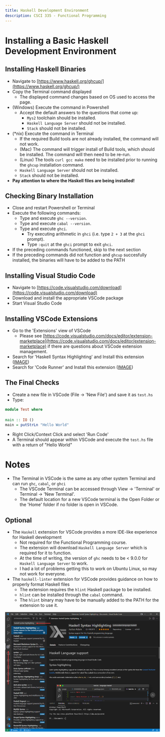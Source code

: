 ```yaml
---
title: Haskell Development Environment
description: CSCI 335 - Functional Programming
---
```


# Installing a Basic Haskell Development Environment

## Installing Haskell Binaries

- Navigate to [https://www.haskell.org/ghcup/](https://www.haskell.org/ghcup/)
- Copy the Terminal command displayed 
  - The displayed command changes based on OS used to access the page.
- (Windows) Execute the command in Powershell
    - Accept the default answers to the questions that come up:
      - `Mys2` toolchain should be installed.
      - `Haskell Language Server` should not be installed.
      - `Stack` should not be installed.
- (*nix) Execute the command in Terminal
    - If the required Build tools are not already installed, the command will not work.
    - (Mac) The command will trigger install of Build tools, which should be installed. The command will then need to be re-run.
    - (Linux) The tools `curl gcc make` need to be installed prior to running the `ghcup` installation command.
    - `Haskell Language Server` should not be installed.
    - `Stack` should not be installed.
- **Pay attention to where the Haskell files are being installed!**

## Checking Binary Installation

- Close and restart Powershell or Terminal
- Execute the following commands:
  - Type and execute `ghc --version`.
  - Type and execute `cabal --version`.
  - Type and execute `ghci`.
    - Try executing arithmetic in `ghci` (i.e. type `2 + 3` at the `ghci` prompt).
    - Type `:quit` at the `ghci` prompt to exit `ghci`.
- If the preceding commands functioned, skip to the next section
- If the preceding commands did not function and `ghcup` succesfully installed, the binaries will have to be added to the PATH

## Installing Visual Studio Code

- Navigate to [https://code.visualstudio.com/download](https://code.visualstudio.com/download)
- Download and install the appropriate VSCode package
- Start Visual Studio Code

## Installing VSCode Extensions

- Go to the 'Extensions' view of VSCode
  - Please see [https://code.visualstudio.com/docs/editor/extension-marketplace](https://code.visualstudio.com/docs/editor/extension-marketplace) if there are questions about VSCode extension management.
- Search for 'Haskell Syntax Highlighting' and Install this extension ([IMAGE](./img/InstallSyntaxHighlighting.png))
- Search for 'Code Runner' and Install this extension ([IMAGE](./img/InstallCodeRunnerVSCode.png))

## The Final Checks

- Create a new file in VSCode (File -> 'New File') and save it as `test.hs`
- Type:

```haskell
module Test where

main :: IO ()
main = putStrLn "Hello World"
```

- Right Click/Context Click and select 'Run Code'
- A Terminal should appear within VSCode and execute the `test.hs` file with a return of "Hello World"

# Notes

- The Terminal in VSCode is the same as any other system Terminal and can run `ghc`, `cabal`, or `ghci`
  - The VSCode Terminal can be accessed through View -> 'Terminal' or Terminal -> 'New Terminal'.
  - The default location for a new VSCode terminal is the Open Folder or the 'Home' folder if no folder is open in VSCode.

## Optional

- The `Haskell` extension for VSCode provides a more IDE-like experience for Haskell development
  - Not required for the Functional Programming course.
  - The extension will download `Haskell Language Server` which is required for it to function.
  - At the time of writing, the version of `ghc` needs to be < 9.0.0 for `Haskell Language Server` to work.
  - I had a lot of problems getting this to work on Ubuntu Linux, so may not work for everyone.
- The `haskell-linter` extension for VSCode provides guidance on how to properly format Haskell files
  - The extension requires the `hlint` Haskell package to be installed.
  - `hlint` can be installed through the `cabal` command.
  - The `hlint` binary may have to be manually added to the PATH for the extension to use it.

![Install Haskell Syntax Highlighting in VSCode](./img/InstallSyntaxHighlighting.png)